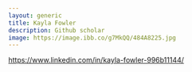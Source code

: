 ```yaml
---
layout: generic
title: Kayla Fowler
description: Github scholar
image: https://image.ibb.co/g7MkQQ/484A8225.jpg
---
```


https://www.linkedin.com/in/kayla-fowler-996b11144/

